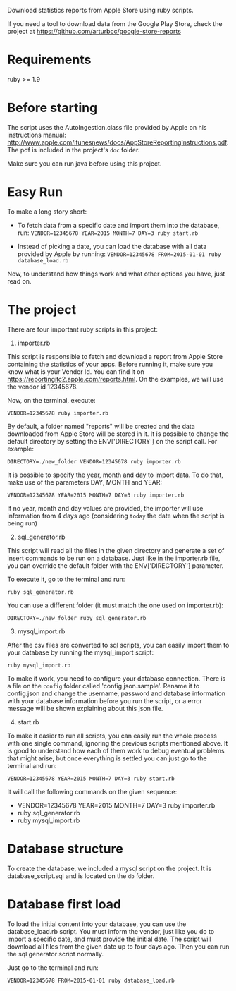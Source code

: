 Download statistics reports from Apple Store using ruby scripts.

If you need a tool to download data from the Google Play Store, check the project at https://github.com/arturbcc/google-store-reports


Requirements
================

ruby >= 1.9


Before starting
================

The script uses the AutoIngestion.class file provided by Apple on his instructions manual: http://www.apple.com/itunesnews/docs/AppStoreReportingInstructions.pdf. The pdf is included in the project's `doc` folder.

Make sure you can run java before using this project.


Easy Run
================

To make a long story short:

- To fetch data from a specific date and import them into the database, run:
`VENDOR=12345678 YEAR=2015 MONTH=7 DAY=3 ruby start.rb`

- Instead of picking a date, you can load the database with all data provided by Apple by running:
`VENDOR=12345678 FROM=2015-01-01 ruby database_load.rb`

Now, to understand how things work and what other options you have, just read on.



The project
================

There are four important ruby scripts in this project:

1. importer.rb

This script is responsible to fetch and download a report from Apple Store containing the statistics of your apps. Before running it, make sure you know what is your Vender Id. You can find it on https://reportingitc2.apple.com/reports.html. On the examples, we will use the vendor id 12345678.

Now, on the terminal, execute:

`VENDOR=12345678 ruby importer.rb`

By default, a folder named "reports" will be created and the data downloaded from Apple Store will be stored in it. It is possible to change the default directory by setting the ENV['DIRECTORY'] on the script call. For example:

`DIRECTORY=./new_folder VENDOR=12345678 ruby importer.rb`

It is possible to specify the year, month and day to import data. To do that, make use of the parameters DAY, MONTH and YEAR:

`VENDOR=12345678 YEAR=2015 MONTH=7 DAY=3 ruby importer.rb`

If no year, month and day values are provided, the importer will use information from 4 days ago (considering `today` the date when the script is being run)


2. sql_generator.rb

This script will read all the files in the given directory and generate a set of insert commands to be run on a database. Just like in the importer.rb file, you can override the default folder with the ENV['DIRECTORY'] parameter.

To execute it, go to the terminal and run:

`ruby sql_generator.rb`

You can use a different folder (it must match the one used on importer.rb):

`DIRECTORY=./new_folder ruby sql_generator.rb`


3. mysql_import.rb

After the csv files are converted to sql scripts, you can easily import them to your database by running the mysql_import script:

`ruby mysql_import.rb`

To make it work, you need to configure your database connection. There is a file on the `config` folder called 'config.json.sample'. Rename it to config.json and change the username, password and database information with your database information before you run the script, or a error message will be shown explaining about this json file.


4. start.rb

To make it easier to run all scripts, you can easily run the whole process with one single command, ignoring the previous scripts mentioned above. It is good to understand how each of them work to debug eventual problems that might arise, but once everything is settled you can just go to the terminal and run:

`VENDOR=12345678 YEAR=2015 MONTH=7 DAY=3 ruby start.rb`

It will call the following commands on the given sequence:

* VENDOR=12345678 YEAR=2015 MONTH=7 DAY=3 ruby importer.rb
* ruby sql_generator.rb
* ruby mysql_import.rb


Database structure
==========================

To create the database, we included a mysql script on the project. It is database_script.sql and is located on the `db` folder.


Database first load
==========================

To load the initial content into your database, you can use the database_load.rb script. You must inform the vendor, just like you do to import a specific date, and must provide the initial date. The script will download all files from the given date up to four days ago. Then you can run the sql generator script normally.

Just go to the terminal and run:

`VENDOR=12345678 FROM=2015-01-01 ruby database_load.rb`